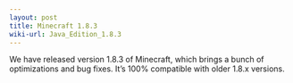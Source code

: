 ```yaml
---
layout: post
title: Minecraft 1.8.3
wiki-url: Java_Edition_1.8.3
---
```


We have released version 1.8.3 of Minecraft, which brings a bunch of optimizations and bug fixes.
It’s 100% compatible with older 1.8.x versions.
